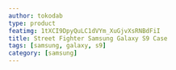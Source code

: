 ```yaml
---
author: tokodab
type: product
featimg: 1tXCI9DpyQuLC1dVYm_XuGjvXsRNBdFiI
title: Street Fighter Samsung Galaxy S9 Case
tags: [samsung, galaxy, s9]
category: [samsung]
---
```

